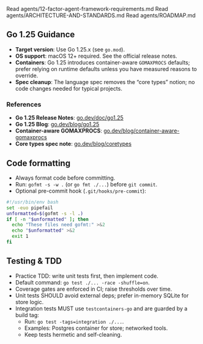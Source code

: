Read agents/12-factor-agent-framework-requirements.md
Read agents/ARCHITECTURE-AND-STANDARDS.md
Read agents/ROADMAP.md

## Go 1.25 Guidance

- **Target version**: Use Go 1.25.x (see `go.mod`).
- **OS support**: macOS 12+ required. See the official release notes.
- **Containers**: Go 1.25 introduces container-aware `GOMAXPROCS` defaults; prefer relying on runtime defaults unless you have measured reasons to override.
- **Spec cleanup**: The language spec removes the “core types” notion; no code changes needed for typical projects.

### References
- **Go 1.25 Release Notes**: [go.dev/doc/go1.25](https://go.dev/doc/go1.25)
- **Go 1.25 Blog**: [go.dev/blog/go1.25](https://go.dev/blog/go1.25)
- **Container-aware GOMAXPROCS**: [go.dev/blog/container-aware-gomaxprocs](https://go.dev/blog/container-aware-gomaxprocs)
- **Core types spec note**: [go.dev/blog/coretypes](https://go.dev/blog/coretypes)

## Code formatting

- Always format code before committing.
- Run: `gofmt -s -w .` (or `go fmt ./...`) before `git commit`.
- Optional pre-commit hook (`.git/hooks/pre-commit`):

```bash
#!/usr/bin/env bash
set -euo pipefail
unformatted=$(gofmt -s -l .)
if [ -n "$unformatted" ]; then
  echo "These files need gofmt:" >&2
  echo "$unformatted" >&2
  exit 1
fi
```

## Testing & TDD

- Practice TDD: write unit tests first, then implement code.
- Default command: `go test ./... -race -shuffle=on`.
- Coverage gates are enforced in CI; raise thresholds over time.
- Unit tests SHOULD avoid external deps; prefer in-memory SQLite for store logic.
- Integration tests MUST use `testcontainers-go` and are guarded by a build tag:
  - Run: `go test -tags=integration ./...`.
  - Examples: Postgres container for store; networked tools.
  - Keep tests hermetic and self-cleaning.
